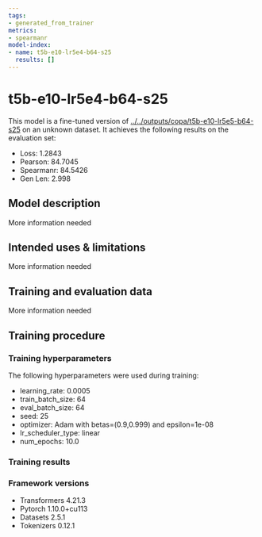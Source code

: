```yaml
---
tags:
- generated_from_trainer
metrics:
- spearmanr
model-index:
- name: t5b-e10-lr5e4-b64-s25
  results: []
---
```


<!-- This model card has been generated automatically according to the information the Trainer had access to. You
should probably proofread and complete it, then remove this comment. -->

# t5b-e10-lr5e4-b64-s25

This model is a fine-tuned version of [../../outputs/copa/t5b-e10-lr5e5-b64-s25](https://huggingface.co/../../outputs/copa/t5b-e10-lr5e5-b64-s25) on an unknown dataset.
It achieves the following results on the evaluation set:
- Loss: 1.2843
- Pearson: 84.7045
- Spearmanr: 84.5426
- Gen Len: 2.998

## Model description

More information needed

## Intended uses & limitations

More information needed

## Training and evaluation data

More information needed

## Training procedure

### Training hyperparameters

The following hyperparameters were used during training:
- learning_rate: 0.0005
- train_batch_size: 64
- eval_batch_size: 64
- seed: 25
- optimizer: Adam with betas=(0.9,0.999) and epsilon=1e-08
- lr_scheduler_type: linear
- num_epochs: 10.0

### Training results



### Framework versions

- Transformers 4.21.3
- Pytorch 1.10.0+cu113
- Datasets 2.5.1
- Tokenizers 0.12.1
